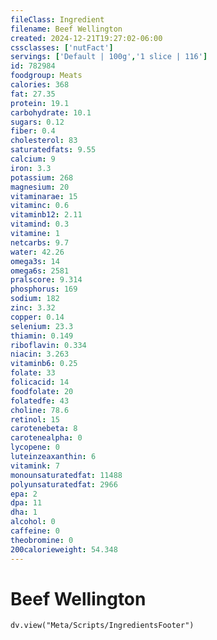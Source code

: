 ```yaml
---
fileClass: Ingredient
filename: Beef Wellington
created: 2024-12-21T19:27:02-06:00
cssclasses: ['nutFact']
servings: ['Default | 100g','1 slice | 116']
id: 782984
foodgroup: Meats
calories: 368
fat: 27.35
protein: 19.1
carbohydrate: 10.1
sugars: 0.12
fiber: 0.4
cholesterol: 83
saturatedfats: 9.55
calcium: 9
iron: 3.3
potassium: 268
magnesium: 20
vitaminarae: 15
vitaminc: 0.6
vitaminb12: 2.11
vitamind: 0.3
vitamine: 1
netcarbs: 9.7
water: 42.26
omega3s: 14
omega6s: 2581
pralscore: 9.314
phosphorus: 169
sodium: 182
zinc: 3.32
copper: 0.14
selenium: 23.3
thiamin: 0.149
riboflavin: 0.334
niacin: 3.263
vitaminb6: 0.25
folate: 33
folicacid: 14
foodfolate: 20
folatedfe: 43
choline: 78.6
retinol: 15
carotenebeta: 8
carotenealpha: 0
lycopene: 0
luteinzeaxanthin: 6
vitamink: 7
monounsaturatedfat: 11488
polyunsaturatedfat: 2966
epa: 2
dpa: 11
dha: 1
alcohol: 0
caffeine: 0
theobromine: 0
200calorieweight: 54.348
---
```


# Beef Wellington

```dataviewjs
dv.view("Meta/Scripts/IngredientsFooter")
```